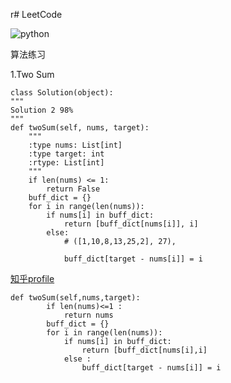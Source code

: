 r# LeetCode

![python](https://img.shields.io/badge/python-3.5-ff69b4.svg)

算法练习

1.Two Sum 

    class Solution(object):
    """
    Solution 2 98%
    """
    def twoSum(self, nums, target):
        """
        :type nums: List[int]
        :type target: int
        :rtype: List[int]
        """
        if len(nums) <= 1:
            return False
        buff_dict = {}
        for i in range(len(nums)):
            if nums[i] in buff_dict:
                return [buff_dict[nums[i]], i]
            else:
                # ([1,10,8,13,25,2], 27),

                buff_dict[target - nums[i]] = i

    
[知乎profile](https://www.zhihu.com/people/zhang-yuan-bo-76/activities)


    def twoSum(self,nums,target):
            if len(nums)<=1 :
                return nums
            buff_dict = {}
            for i in range(len(nums)): 
                if nums[i] in buff_dict: 
                    return [buff_dict[nums[i],i]
                else : 
                    buff_dict[target - nums[i]] = i 
                
